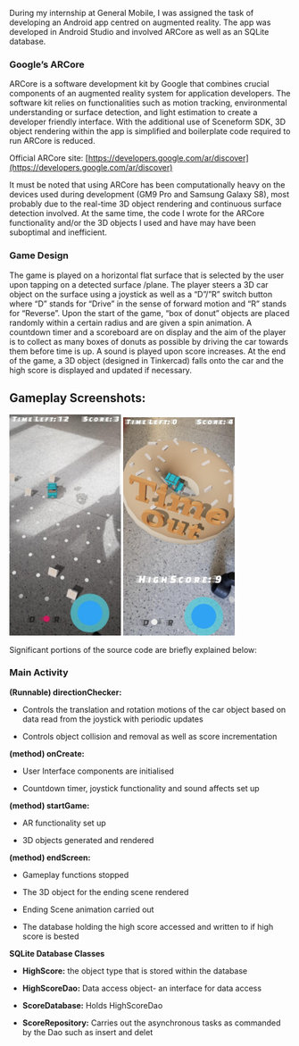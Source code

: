 During my internship at General Mobile, I was assigned the task of developing an Android app centred on augmented reality. The app was developed in Android Studio and involved ARCore as well as an SQLite database.

### Google’s ARCore

ARCore is a software development kit by Google that combines crucial components of an augmented reality system for application developers. The software kit relies on functionalities such as motion tracking, environmental understanding or surface detection, and light estimation to create a developer friendly interface. With the additional use of Sceneform SDK, 3D object rendering within the app is simplified and boilerplate code required to run ARCore is reduced.

Official ARCore site: [https://developers.google.com/ar/discover](https://developers.google.com/ar/discover)

It must be noted that using ARCore has been computationally heavy on the devices used during development (GM9 Pro and Samsung Galaxy S8), most probably due to the real-time 3D object rendering and continuous surface detection involved. At the same time, the code I wrote for the ARCore functionality and/or the 3D objects I used and have may have been suboptimal and inefficient.

### Game Design

The game is played on a horizontal flat surface that is selected by the user upon tapping on a detected surface /plane.
The player steers a 3D car object on the surface using a joystick as well as a “D”/”R” switch button where “D” stands for “Drive” in the sense of forward motion and “R” stands for “Reverse”. 
Upon the start of the game, “box of donut” objects are placed randomly within a certain radius and are given a spin animation. 
A countdown timer and a scoreboard are on display and the aim of the player is to collect as many boxes of donuts as possible by driving the car towards them before time is up. 
A sound is played upon score increases. 
At the end of the game, a 3D object (designed in Tinkercad) falls onto the car and the high score is displayed and updated if necessary.

## Gameplay Screenshots:

<p float="left">
  <img src="/images/gameplay.jpg" width="200"/>
  <img src="/images/timeout.jpg" width="200"/> 
</p>

Significant portions of the source code are briefly explained below:

### **Main Activity**

 **(Runnable) directionChecker:**

* Controls the translation and rotation motions of the car object based on data read from the joystick with periodic updates

* Controls object collision and removal as well as score incrementation

**(method) onCreate:**

* User Interface components are initialised

* Countdown timer, joystick functionality and sound affects set up

**(method) startGame:**

* AR functionality set up

* 3D objects generated and rendered

**(method) endScreen:**

* Gameplay functions stopped

* The 3D object for the ending scene rendered

* Ending Scene animation carried out

* The database holding the high score accessed and written to if high score is bested

**SQLite Database Classes**

* **HighScore:** the object type that is stored within the database

* **HighScoreDao:** Data access object- an interface for data access

* **ScoreDatabase:** Holds HighScoreDao

* **ScoreRepository:** Carries out the asynchronous tasks as commanded by the Dao such as insert and delet
